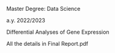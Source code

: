 ﻿

Master Degree: Data Science

a.y. 2022/2023

Differential Analyses of Gene Expression

All the details in Final Report.pdf
